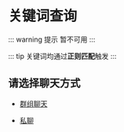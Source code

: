 # 关键词查询

::: warning 提示
暂不可用
:::

::: tip
关键词均通过**正则匹配**触发
:::

## 请选择聊天方式

- [群组聊天](./groups/)

- [私聊](./personal/)